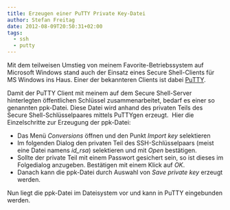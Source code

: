 ```yaml
---
title: Erzeugen einer PuTTY Private Key-Datei
author: Stefan Freitag
date: 2012-08-09T20:50:31+02:00
tags:
  - ssh
  - putty
---
```


Mit dem teilweisen Umstieg von meinem Favorite-Betriebssystem auf Microsoft
Windows stand auch der Einsatz eines Secure Shell-Clients für MS Windows ins
Haus. Einer der bekannteren Clients ist dabei [PuTTY](http://www.chiark.greenend.org.uk/~sgtatham/putty/download.html).

Damit der PuTTY Client mit meinem auf dem Secure Shell-Server hinterlegten
öffentlichen Schlüssel zusammenarbeitet, bedarf es einer so genannten ppk-Datei.
Diese Datei wird anhand des privaten Teils des Secure Shell-Schlüsselpaares
mittels PuTTYgen erzeugt.  Hier die Einzelschritte zur Erzeugung der ppk-Datei:

- Das Menü _Conversions_ öffnen und den Punkt _Import key_ selektieren
- Im folgenden Dialog den privaten Teil des SSH-Schlüsselpaars
  (meist eine Datei namens _id_rsa_) selektieren und mit _Open_ bestätigen.
- Sollte der private Teil mit einem Passwort gesichert sein, so ist dieses im
  Folgedialog anzugeben. Bestätigen mit einem Klick auf _OK_.
- Danach kann die ppk-Datei durch Auswahl von _Save private key_ erzeugt werden.

Nun liegt die ppk-Datei im Dateisystem vor und kann in PuTTY eingebunden werden.
